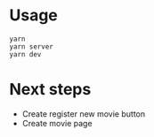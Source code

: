 # Usage
```
yarn
yarn server
yarn dev
```

# Next steps
- Create register new movie button
- Create movie page
